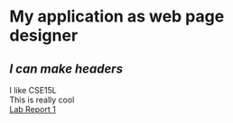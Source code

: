 # My application as web page designer
## ***I can make headers*** ##
I like CSE15L\
This is really cool\
[Lab Report 1](lab-report-1-week-0.html)
